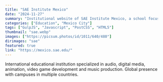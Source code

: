 ```yaml
---
title: "SAE Institute Mexico"
date: "2024-11-27"
summary: "Institutional website of SAE Institute Mexico, a school focused on audiovisual and creative education; contains programs, admissions and news"
categories: ["Education", "Mexico City"]
tags: ["GulpJS", "Javascript", "PostCSS", "HTML5"]
thumbnail: "sae.webp"
images: ["https://picsum.photos/id/1011/640/480"]
dirimages: "sae"
featured: true
link: "https://mexico.sae.edu/"
---
```


International educational institution specialized in audio, digital media, animation,
video game development and music production. Global presence with campuses in multiple
countries.
